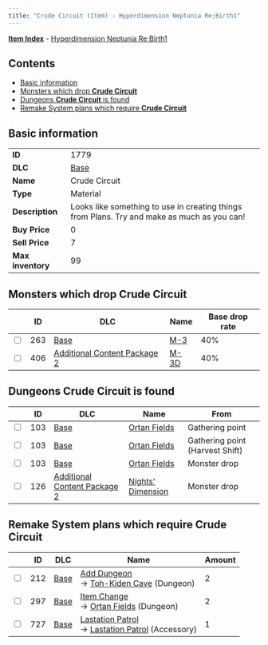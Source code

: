 ```yaml
---
title: "Crude Circuit (Item) - Hyperdimension Neptunia Re;Birth1"
---
```


[**Item Index**](/neptunia/rb1/item/index.html) - [Hyperdimension Neptunia Re;Birth1](/neptunia/rb1)

## Contents

- [Basic information](#basic-information)
- [Monsters which drop **Crude Circuit**](#monsters-which-drop-crude-circuit)
- [Dungeons **Crude Circuit** is found](#dungeons-crude-circuit-is-found)
- [Remake System plans which require **Crude Circuit**](#remake-system-plans-which-require-crude-circuit)

## Basic information

|   |   |
| -- | -- |
| **ID** | 1779 |
| **DLC** | [Base](/neptunia/rb1/dlc/1-base.html) |
| **Name** | Crude Circuit |
| **Type** | Material |
| **Description** | Looks like something to use in creating things from Plans. Try and make as much as you can! |
| **Buy Price** | 0 |
| **Sell Price** | 7 |
| **Max inventory** | 99 |

## Monsters which drop **Crude Circuit**

|    | ID | DLC | Name | Base drop rate |
| -- | -- | --- | ---- | -------------- |
| <input type="checkbox" id="rb1-monster-1-263" class="trackbox" /> | 263 | [Base](/neptunia/rb1/dlc/1-base.html) | [M-3](/neptunia/rb1/monster/1-263-m-3.html) | 40% |
| <input type="checkbox" id="rb1-monster-11-406" class="trackbox" /> | 406 | [Additional Content Package 2](/neptunia/rb1/dlc/11-pack2.html) | [M-3D](/neptunia/rb1/monster/11-406-m-3d.html) | 40% |

## Dungeons **Crude Circuit** is found

|    | ID | DLC | Name | From |
| -- | -- | --- | ---- | ---- |
| <input type="checkbox" id="rb1-dungeon-1-103" class="trackbox" /> | 103 | [Base](/neptunia/rb1/dlc/1-base.html) | [Ortan Fields](/neptunia/rb1/dungeon/1-103-ortan-fields.html) | Gathering point |
| <input type="checkbox" id="rb1-dungeon-1-103" class="trackbox" /> | 103 | [Base](/neptunia/rb1/dlc/1-base.html) | [Ortan Fields](/neptunia/rb1/dungeon/1-103-ortan-fields.html) | Gathering point (Harvest Shift) |
| <input type="checkbox" id="rb1-dungeon-1-103" class="trackbox" /> | 103 | [Base](/neptunia/rb1/dlc/1-base.html) | [Ortan Fields](/neptunia/rb1/dungeon/1-103-ortan-fields.html) | Monster drop |
| <input type="checkbox" id="rb1-dungeon-11-126" class="trackbox" /> | 126 | [Additional Content Package 2](/neptunia/rb1/dlc/11-pack2.html) | [Nights' Dimension](/neptunia/rb1/dungeon/11-126-nights-dimension.html) | Monster drop |

## Remake System plans which require **Crude Circuit**

|    | ID | DLC | Name | Amount |
| -- | -- | --- | ---- | ------ |
| <input type="checkbox" id="rb1-remake-1-212" class="trackbox" /> | 212 | [Base](/neptunia/rb1/dlc/1-base.html) | [Add Dungeon](/neptunia/rb1/remake/1-212-add-dungeon.html)<br />→ [Toh-Kiden Cave](/neptunia/rb1/dungeon/1-104-toh-kiden-cave.html) (Dungeon) | 2 |
| <input type="checkbox" id="rb1-remake-1-297" class="trackbox" /> | 297 | [Base](/neptunia/rb1/dlc/1-base.html) | [Item Change](/neptunia/rb1/remake/1-297-item-change.html)<br />→ [Ortan Fields](/neptunia/rb1/dungeon/1-103-ortan-fields.html) (Dungeon) | 2 |
| <input type="checkbox" id="rb1-remake-1-727" class="trackbox" /> | 727 | [Base](/neptunia/rb1/dlc/1-base.html) | [Lastation Patrol](/neptunia/rb1/remake/1-727-lastation-patrol.html)<br />→ [Lastation Patrol](/neptunia/rb1/item/1-3386-lastation-patrol.html) (Accessory) | 1 |